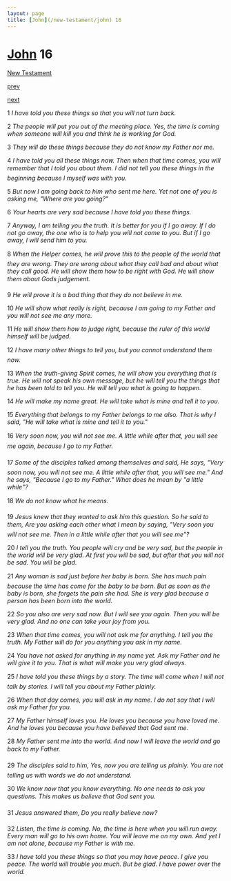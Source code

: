 ```yaml
---
layout: page
title: [John](/new-testament/john) 16
---
```


# [John](/new-testament/john) 16

[New Testament](/new-testament)


[prev](/new-testament/john/john-15.html)


[next](/new-testament/john/john-17.html)

1 _I have told you these things so that you will not turn back._

2 _The people will put you out of the meeting place. Yes, the time is coming when someone will kill you and think he is working for God._

3 _They will do these things because they do not know my Father nor me._

4 _I have told you all these things now. Then when that time comes, you will remember that I told you about them. I did not tell you these things in the beginning because I myself was with you._

5 _But now I am going back to him who sent me here. Yet not one of you is asking me,  "Where are you going?"_

6 _Your hearts are very sad because I have told you these things._

7 _Anyway, I am telling you the truth. It is better for you if I go away. If I do not go away,  the one who is to help you will not come to you. But if I go away, I will send him to you._

8 _When the Helper comes, he will prove this to the people of the world that they are wrong. They are wrong about what they call bad and about what they call good. He will show them how to be right with God. He will show them about Gods judgement._

9 _He will prove it is a bad thing that they do not believe in me._

10 _He will show what really is right, because I am going to my Father and you will not see me any more._

11 _He will show them how to judge right, because the ruler of this world himself will be judged._

12 _I have many other things to tell you, but you cannot understand them now._

13 _When the truth-giving Spirit comes, he will show you everything that is true. He will not speak his own message, but he will tell you the things that he has been told to tell you. He will tell you what is going to happen._

14 _He will make my name great. He will take what is mine and tell it to you._

15 _Everything that belongs to my Father belongs to me also. That is why I said, "He will take what is mine and tell it to you."_

16 _Very soon now, you will not see me. A little while after that, you will see me again,  because I go to my Father._

17 _Some of the disciples talked among themselves and said, He says, "Very soon now, you will not see me. A little while after that, you will see me." And he says, "Because I go to my Father." What does he mean by "a little while"?_

18 _We do not know what he means._

19 _Jesus knew that they wanted to ask him this question. So he said to them, Are you asking each other what I mean by saying, "Very soon you will not see me. Then in a little while after that you will see me"?_

20 _I tell you the truth. You people will cry and be very sad, but the people in the world will be very glad. At first you will be sad, but after that you will not be sad. You will be glad._

21 _Any woman is sad just before her baby is born. She has much pain because the time has come for the baby to be born. But as soon as the baby is born, she forgets the pain she had. She is very glad because a person has been born into the world._

22 _So you also are very sad now. But I will see you again. Then you will be very glad. And no one can take your joy from you._

23 _When that time comes, you will not ask me for anything. I tell you the truth. My Father will do for you anything you ask in my name._

24 _You have not asked for anything in my name yet. Ask my Father and he will give it to you. That is what will make you very glad always._

25 _I have told you these things by a story. The time will come when I will not talk by stories. I will tell you about my Father plainly._

26 _When that day comes, you will ask in my name. I do not say that I will ask my Father for you._

27 _My Father himself loves you. He loves you because you have loved me. And he loves you because you have believed that God sent me._

28 _My Father sent me into the world. And now I will leave the world and go back to my Father._

29 _The disciples said to him, Yes, now you are telling us plainly. You are not telling us with words we do not understand._

30 _We know now that you know everything. No one needs to ask you questions. This makes us believe that God sent you._

31 _Jesus answered them, Do you really believe now?_

32 _Listen, the time is coming. No, the time is here when you will run away. Every man will go to his own home. You will leave me on my own. And yet I am not alone, because my Father is with me._

33 _I have told you these things so that you may have peace. I give you peace. The world will trouble you much. But be glad. I have power over the world._

